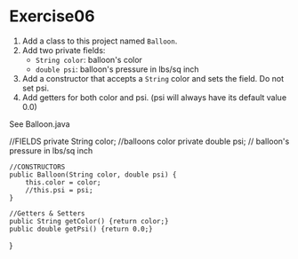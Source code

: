 # Exercise06

1. Add a class to this project named `Balloon`.
2. Add two private fields:
    - `String color`: balloon's color
    - `double psi`: balloon's pressure in lbs/sq inch
3. Add a constructor that accepts a `String` color and sets the field. Do not set psi.
4. Add getters for both color and psi. (psi will always have its default value 0.0)

See Balloon.java

//FIELDS
private String color; //balloons color
private double psi; // balloon's pressure in lbs/sq inch

    //CONSTRUCTORS
    public Balloon(String color, double psi) {
        this.color = color;
        //this.psi = psi;
    }

    //Getters & Setters
    public String getColor() {return color;}
    public double getPsi() {return 0.0;}
}